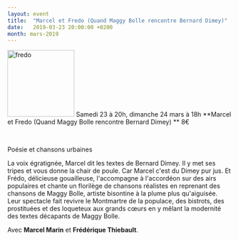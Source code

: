 ```yaml
---
layout: event
title:  "Marcel et Fredo (Quand Maggy Bolle rencontre Bernard Dimey)"
date:   2019-03-23 20:00:00 +0200
month: mars-2019
---
```

<img class="alignleft size-thumbnail wp-image-5841" src="http://localhost/wpagendarts/wp-content/uploads/2019/01/fredo.jpg?w=150" alt="fredo" width="150" height="150" />  
Samedi 23 à 20h, dimanche 24 mars à 18h  
**Marcel et Fredo (Quand Maggy Bolle rencontre Bernard Dimey)  
** 8€

&nbsp;

Poésie et chansons urbaines

La voix égratignée, Marcel dit les textes de Bernard Dimey. Il y met ses tripes et vous donne la chair de poule. Car Marcel c'est du Dimey pur jus. Et Frédo, délicieuse gouailleuse, l'accompagne à l'accordéon sur des airs populaires et chante un florilège de chansons réalistes en reprenant des chansons de Maggy Bolle, artiste bisontine à la plume plus qu'aiguisée. Leur spectacle fait revivre le Montmartre de la populace, des bistrots, des prostituées et des loqueteux aux grands cœurs en y mêlant la modernité des textes décapants de Maggy Bolle.

Avec **Marcel Marin** et **Frédérique Thiebault**.